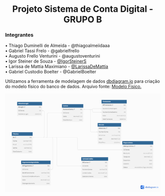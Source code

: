 <h1 align="center">Projeto Sistema de Conta Digital - GRUPO B</h1>

### Integrantes
• Thiago Duminelli de Almeida - @thiagoalmeiidaaa <br>
• Gabriel Tassi Frelo - @gabrielfrello <br>
• Augusto Frello Venturini - @augustoventurini <br>
• Igor Steiner de Souza - [@IgorSteinerS](https://github.com/IgorSteinerS) <br>
• Larissa de Mattia Maximiano - [@LarissaDeMattia](https://github.com/LarissaDeMattia) <br>
• Gabriel Custodio Boelter - @GabrielBoelter 

Utilizamos a ferramenta de modelagem de dados [dbdiagram.io](https://dbdiagram.io/) para criação do modelo físico do banco de dados.
Arquivo fonte: [Modelo Fisico.](https://dbdiagram.io/d/666b3fada179551be6d56ac5)

![image](https://github.com/thiagoalmeiidaaa/projeto_final_bd2_satc_2024/blob/main/Modelo%20F%C3%ADsico/Modelo%20F%C3%ADsico.png?raw=true)
